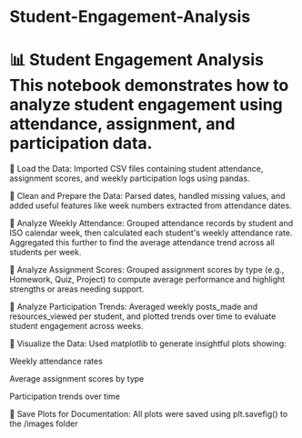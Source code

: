 # Student-Engagement-Analysis
# 📊 Student Engagement Analysis This notebook demonstrates how to analyze student engagement using attendance, assignment, and participation data.

🔹 Load the Data:
Imported CSV files containing student attendance, assignment scores, and weekly participation logs using pandas.

🔹 Clean and Prepare the Data:
Parsed dates, handled missing values, and added useful features like week numbers extracted from attendance dates.

🔹 Analyze Weekly Attendance:
Grouped attendance records by student and ISO calendar week, then calculated each student's weekly attendance rate. Aggregated this further to find the average attendance trend across all students per week.

🔹 Analyze Assignment Scores:
Grouped assignment scores by type (e.g., Homework, Quiz, Project) to compute average performance and highlight strengths or areas needing support.

🔹 Analyze Participation Trends:
Averaged weekly posts_made and resources_viewed per student, and plotted trends over time to evaluate student engagement across weeks.

🔹 Visualize the Data:
Used matplotlib to generate insightful plots showing:

Weekly attendance rates

Average assignment scores by type

Participation trends over time

🔹 Save Plots for Documentation:
All plots were saved using plt.savefig() to the /images folder 